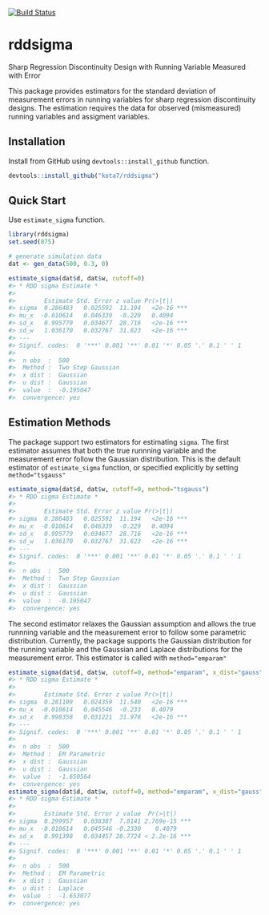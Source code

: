 
<!-- README.md is generated from README.Rmd. Please edit that file -->
[![Build Status](https://travis-ci.org/kota7/rddsigma.svg?branch=master)](https://travis-ci.org/kota7/rddsigma)

rddsigma
========

Sharp Regression Discontinuity Design with Running Variable Measured with Error

This package provides estimators for the standard deviation of measurement errors in running variables for sharp regression discontinuity designs. The estimation requires the data for observed (mismeasured) running variables and assigment variables.

Installation
------------

Install from GitHub using `devtools::install_github` function.

``` r
devtools::install_github("kota7/rddsigma")
```

Quick Start
-----------

Use `estimate_sigma` function.

``` r
library(rddsigma)
set.seed(875)

# generate simulation data
dat <- gen_data(500, 0.3, 0)

estimate_sigma(dat$d, dat$w, cutoff=0)
#> * RDD sigma Estimate *
#> 
#>        Estimate Std. Error z value Pr(>|t|)    
#> sigma  0.286483   0.025592  11.194   <2e-16 ***
#> mu_x  -0.010614   0.046339  -0.229   0.4094    
#> sd_x   0.995779   0.034677  28.716   <2e-16 ***
#> sd_w   1.036170   0.032767  31.623   <2e-16 ***
#> ---
#> Signif. codes:  0 '***' 0.001 '**' 0.01 '*' 0.05 '.' 0.1 ' ' 1
#> 
#>  n obs  :  500 
#>  Method :  Two Step Gaussian 
#>  x dist :  Gaussian 
#>  u dist :  Gaussian 
#>  value  :  -0.195047 
#>  convergence: yes
```

Estimation Methods
------------------

The package support two estimators for estimating `sigma`. The first estimator assumes that both the true runnning variable and the measurement error follow the Gaussian distribution. This is the default estimator of `estimate_sigma` function, or specified explicitly by setting `method="tsgauss"`

``` r
estimate_sigma(dat$d, dat$w, cutoff=0, method="tsgauss")
#> * RDD sigma Estimate *
#> 
#>        Estimate Std. Error z value Pr(>|t|)    
#> sigma  0.286483   0.025592  11.194   <2e-16 ***
#> mu_x  -0.010614   0.046339  -0.229   0.4094    
#> sd_x   0.995779   0.034677  28.716   <2e-16 ***
#> sd_w   1.036170   0.032767  31.623   <2e-16 ***
#> ---
#> Signif. codes:  0 '***' 0.001 '**' 0.01 '*' 0.05 '.' 0.1 ' ' 1
#> 
#>  n obs  :  500 
#>  Method :  Two Step Gaussian 
#>  x dist :  Gaussian 
#>  u dist :  Gaussian 
#>  value  :  -0.195047 
#>  convergence: yes
```

The second estimator relaxes the Gaussian assumption and allows the true runnning variable and the measurement error to follow some parametric distribution. Currently, the package supports the Gaussian distribution for the running variable and the Gaussian and Laplace distributions for the measurement error. This estimator is called with `method="emparam"`

``` r
estimate_sigma(dat$d, dat$w, cutoff=0, method="emparam", x_dist="gauss", u_dist="gauss")
#> * RDD sigma Estimate *
#> 
#>        Estimate Std. Error z value Pr(>|t|)    
#> sigma  0.281109   0.024359  11.540   <2e-16 ***
#> mu_x  -0.010614   0.045546  -0.233   0.4079    
#> sd_x   0.998358   0.031221  31.978   <2e-16 ***
#> ---
#> Signif. codes:  0 '***' 0.001 '**' 0.01 '*' 0.05 '.' 0.1 ' ' 1
#> 
#>  n obs  :  500 
#>  Method :  EM Parametric 
#>  x dist :  Gaussian 
#>  u dist :  Gaussian 
#>  value  :  -1.650564 
#>  convergence: yes
estimate_sigma(dat$d, dat$w, cutoff=0, method="emparam", x_dist="gauss", u_dist="lap")
#> * RDD sigma Estimate *
#> 
#>        Estimate Std. Error z value  Pr(>|t|)    
#> sigma  0.299957   0.038387  7.8141 2.769e-15 ***
#> mu_x  -0.010614   0.045546 -0.2330    0.4079    
#> sd_x   0.991398   0.034457 28.7724 < 2.2e-16 ***
#> ---
#> Signif. codes:  0 '***' 0.001 '**' 0.01 '*' 0.05 '.' 0.1 ' ' 1
#> 
#>  n obs  :  500 
#>  Method :  EM Parametric 
#>  x dist :  Gaussian 
#>  u dist :  Laplace 
#>  value  :  -1.653077 
#>  convergence: yes
```
